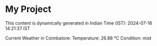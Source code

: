 # My Project

This content is dynamically generated in Indian Time (IST): 2024-07-16 14:21:37 IST


Current Weather in Coimbatore:
Temperature: 26.88 °C
Condition: mist
